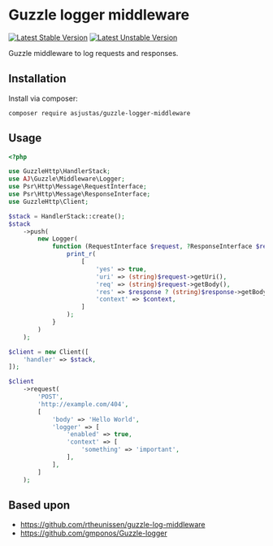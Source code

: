 # Guzzle logger middleware

[![Latest Stable Version](https://poser.pugx.org/asjustas/guzzle-logger-middleware/v/stable)](https://packagist.org/packages/guzzle-logger-middleware)
[![Latest Unstable Version](https://poser.pugx.org/asjustas/guzzle-logger-middleware/v/unstable)](https://packagist.org/packages/guzzle-logger-middleware)

Guzzle middleware to log requests and responses.

## Installation

Install via composer:

 `composer require asjustas/guzzle-logger-middleware`
 
## Usage

```php
<?php

use GuzzleHttp\HandlerStack;
use AJ\Guzzle\Middleware\Logger;
use Psr\Http\Message\RequestInterface;
use Psr\Http\Message\ResponseInterface;
use GuzzleHttp\Client;

$stack = HandlerStack::create();
$stack
    ->push(
        new Logger(
            function (RequestInterface $request, ?ResponseInterface $response, array $context) {
                print_r(
                    [
                        'yes' => true,
                        'uri' => (string)$request->getUri(),
                        'req' => (string)$request->getBody(),
                        'res' => $response ? (string)$response->getBody() : '',
                        'context' => $context,
                    ]
                );
            }
        )
    );

$client = new Client([
    'handler' => $stack,
]);

$client
    ->request(
        'POST',
        'http://example.com/404',
        [
            'body' => 'Hello World',
            'logger' => [
                'enabled' => true,
                'context' => [
                    'something' => 'important',
                ],
            ],
        ]
    );
```

## Based upon

- https://github.com/rtheunissen/guzzle-log-middleware
- https://github.com/gmponos/Guzzle-logger